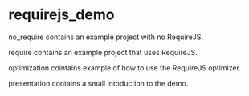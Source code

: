 # requirejs_demo

no_require contains an example project with no RequireJS.

require contains an example project that uses RequireJS.

optimization cointains example of how to use the RequireJS optimizer.

presentation contains a small intoduction to the demo.
